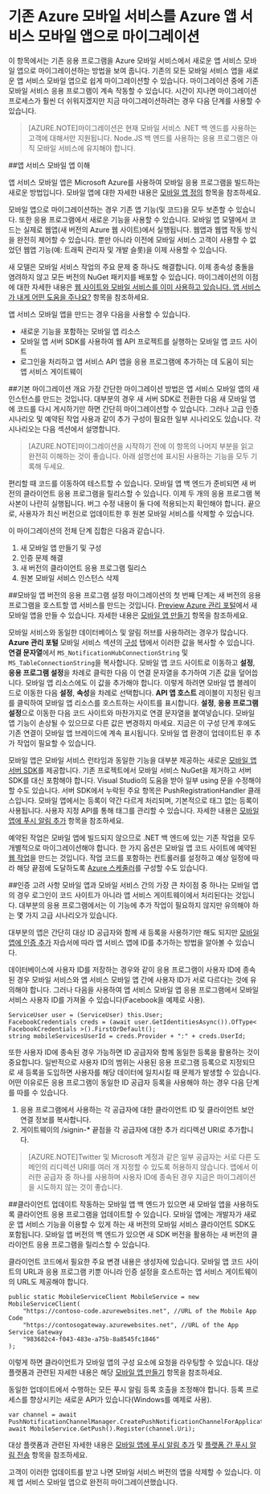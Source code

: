 <properties 
	pageTitle="모바일 서비스에서 앱 서비스 모바일 앱으로 마이그레이션" 
	description="모바일 서비스 응용 프로그램을 앱 서비스 모바일 앱으로 쉽게 마이그레이션하는 방법을 알아봅니다." 
	services="app-service\mobile" 
	documentationCenter="" 
	authors="mattchenderson" 
	manager="dwrede" 
	editor=""/>

<tags 
	ms.service="app-service" 
	ms.workload="mobile" 
	ms.tgt_pltfrm="mobile" 
	ms.devlang="dotnet" 
	ms.topic="article" 
	ms.date="03/22/2015" 
	ms.author="mahender"/>

# 기존 Azure 모바일 서비스를 Azure 앱 서비스 모바일 앱으로 마이그레이션

이 항목에서는 기존 응용 프로그램을 Azure 모바일 서비스에서 새로운 앱 서비스 모바일 앱으로 마이그레이션하는 방법을 보여 줍니다. 기존의 모든 모바일 서비스 앱을 새로운 앱 서비스 모바일 앱으로 쉽게 마이그레이션할 수 있습니다. 마이그레이션 중에 기존 모바일 서비스 응용 프로그램이 계속 작동할 수 있습니다. 시간이 지나면 마이그레이션 프로세스가 훨씬 더 쉬워지겠지만 지금 마이그레이션하려는 경우 다음 단계를 사용할 수 있습니다.

>[AZURE.NOTE]마이그레이션은 현재 모바일 서비스 .NET 백 엔드를 사용하는 고객에 대해서만 지원됩니다. Node.JS 백 엔드를 사용하는 응용 프로그램은 아직 모바일 서비스에 유지해야 합니다.

##<a name="understand"></a>앱 서비스 모바일 앱 이해

앱 서비스 모바일 앱은 Microsoft Azure를 사용하여 모바일 응용 프로그램을 빌드하는 새로운 방법입니다. 모바일 앱에 대한 자세한 내용은 [모바일 앱 정의] 항목을 참조하세요.

모바일 앱으로 마이그레이션하는 경우 기존 앱 기능(및 코드)을 모두 보존할 수 있습니다. 또한 응용 프로그램에서 새로운 기능을 사용할 수 있습니다. 모바일 앱 모델에서 코드는 실제로 웹앱(새 버전의 Azure 웹 사이트)에서 실행됩니다. 웹앱과 웹앱 작동 방식을 완전히 제어할 수 있습니다. 뿐만 아니라 이전에 모바일 서비스 고객이 사용할 수 없었던 웹앱 기능(예: 트래픽 관리자 및 개발 슬롯)을 이제 사용할 수 있습니다.

새 모델은 모바일 서비스 작업의 주요 문제 중 하나도 해결합니다. 이제 종속성 충돌을 염려하지 않고 모든 버전의 NuGet 패키지를 배포할 수 있습니다. 마이그레이션의 이점에 대한 자세한 내용은 [웹 사이트와 모바일 서비스를 이미 사용하고 있습니다. 앱 서비스가 내게 어떤 도움을 주나요?] 항목을 참조하세요.

앱 서비스 모바일 앱을 만드는 경우 다음을 사용할 수 있습니다.

- 새로운 기능을 포함하는 모바일 앱 리소스 
- 모바일 앱 서버 SDK를 사용하여 웹 API 프로젝트를 실행하는 모바일 앱 코드 사이트
- 로그인을 처리하고 앱 서비스 API 앱을 응용 프로그램에 추가하는 데 도움이 되는 앱 서비스 게이트웨이

##<a name="overview"></a>기본 마이그레이션 개요
가장 간단한 마이그레이션 방법은 앱 서비스 모바일 앱의 새 인스턴스를 만드는 것입니다. 대부분의 경우 새 서버 SDK로 전환한 다음 새 모바일 앱에 코드를 다시 게시하기만 하면 간단히 마이그레이션할 수 있습니다. 그러나 고급 인증 시나리오 및 예약된 작업 사용과 같이 추가 구성이 필요한 일부 시나리오도 있습니다. 각 시나리오는 다음 섹션에서 설명합니다.

>[AZURE.NOTE]마이그레이션을 시작하기 전에 이 항목의 나머지 부분을 읽고 완전히 이해하는 것이 좋습니다. 아래 설명선에 표시된 사용하는 기능을 모두 기록해 두세요.

편리할 때 코드를 이동하여 테스트할 수 있습니다. 모바일 앱 백 엔드가 준비되면 새 버전의 클라이언트 응용 프로그램을 릴리스할 수 있습니다. 이제 두 개의 응용 프로그램 복사본이 나란히 실행됩니다. 버그 수정 내용이 둘 다에 적용되는지 확인해야 합니다. 끝으로, 사용자가 최신 버전으로 업데이트한 후 원본 모바일 서비스를 삭제할 수 있습니다.

이 마이그레이션의 전체 단계 집합은 다음과 같습니다.

1. 새 모바일 앱 만들기 및 구성
2. 인증 문제 해결
3. 새 버전의 클라이언트 응용 프로그램 릴리스
4. 원본 모바일 서비스 인스턴스 삭제


##<a name="mobile-app-version"></a>모바일 앱 버전의 응용 프로그램 설정
마이그레이션의 첫 번째 단계는 새 버전의 응용 프로그램을 호스트할 앱 서비스를 만드는 것입니다. [Preview Azure 관리 포털]에서 새 모바일 앱을 만들 수 있습니다. 자세한 내용은 [모바일 앱 만들기] 항목을 참조하세요.

모바일 서비스와 동일한 데이터베이스 및 알림 허브를 사용하려는 경우가 많습니다. **Azure 관리 포털** 모바일 서비스 섹션의 [구성] 탭에서 이러한 값을 복사할 수 있습니다. **연결 문자열**에서 `MS_NotificationHubConnectionString` 및 `MS_TableConnectionString`을 복사합니다. 모바일 앱 코드 사이트로 이동하고 **설정**, **응용 프로그램 설정**을 차례로 클릭한 다음 이 연결 문자열을 추가하여 기존 값을 덮어씁니다. 모바일 앱 리소스에도 이 값을 추가해야 합니다. 이렇게 하려면 모바일 앱 블레이드로 이동한 다음 **설정**, **속성**을 차례로 선택합니다. **API 앱 호스트** 레이블이 지정된 링크를 클릭하여 모바일 앱 리소스를 호스트하는 사이트를 표시합니다. **설정**, **응용 프로그램 설정**으로 이동한 다음 코드 사이트와 마찬가지로 연결 문자열을 붙여넣습니다. 모바일 앱 기능이 손상될 수 있으므로 다른 값은 변경하지 마세요. 지금은 이 구성 단계 후에도 기존 연결이 모바일 앱 브레이드에 계속 표시됩니다. 모바일 앱 환경이 업데이트된 후 추가 작업이 필요할 수 있습니다.

모바일 앱은 모바일 서비스 런타임과 동일한 기능을 대부분 제공하는 새로운 [모바일 앱 서버 SDK]를 제공합니다. 기존 프로젝트에서 모바일 서비스 NuGet을 제거하고 서버 SDK를 대신 포함해야 합니다. Visual Studio의 도움을 받아 일부 using 문을 수정해야 할 수도 있습니다. 서버 SDK에서 누락된 주요 항목은 PushRegistrationHandler 클래스입니다. 모바일 앱에서는 등록이 약간 다르게 처리되며, 기본적으로 태그 없는 등록이 사용됩니다. 사용자 지정 API를 통해 태그를 관리할 수 있습니다. 자세한 내용은 [모바일 앱에 푸시 알림 추가] 항목을 참조하세요.

예약된 작업은 모바일 앱에 빌드되지 않으므로 .NET 백 엔드에 있는 기존 작업을 모두 개별적으로 마이그레이션해야 합니다. 한 가지 옵션은 모바일 앱 코드 사이트에 예약된 [웹 작업]을 만드는 것입니다. 작업 코드를 포함하는 컨트롤러를 설정하고 예상 일정에 따라 해당 끝점에 도달하도록 [Azure 스케줄러]를 구성할 수도 있습니다.


##<a name="authentication"></a>인증 고려 사항
모바일 앱과 모바일 서비스 간의 가장 큰 차이점 중 하나는 모바일 앱의 경우 로그인이 코드 사이트가 아니라 앱 서비스 게이트웨이에서 처리된다는 것입니다. 대부분의 응용 프로그램에서는 이 기능에 추가 작업이 필요하지 않지만 유의해야 하는 몇 가지 고급 시나리오가 있습니다.

대부분의 앱은 간단히 대상 ID 공급자와 함께 새 등록을 사용하기만 해도 되지만 [모바일 앱에 인증 추가] 자습서에 따라 앱 서비스 앱에 ID를 추가하는 방법을 알아볼 수 있습니다.

데이터베이스에 사용자 ID를 저장하는 경우와 같이 응용 프로그램이 사용자 ID에 종속된 경우 모바일 서비스와 앱 서비스 모바일 앱 간에 사용자 ID가 서로 다르다는 것에 유의해야 합니다. 그러나 다음을 사용하여 앱 서비스 모바일 앱 응용 프로그램에서 모바일 서비스 사용자 ID를 가져올 수 있습니다(Facebook을 예제로 사용).

    ServiceUser user = (ServiceUser) this.User;
    FacebookCredentials creds = (await user.GetIdentitiesAsync()).OfType< FacebookCredentials >().FirstOrDefault();
    string mobileServicesUserId = creds.Provider + ":" + creds.UserId;

또한 사용자 ID에 종속된 경우 가능하면 ID 공급자와 함께 동일한 등록을 활용하는 것이 중요합니다. 일반적으로 사용자 ID의 범위는 사용된 응용 프로그램 등록으로 지정되므로 새 등록을 도입하면 사용자를 해당 데이터에 일치시킬 때 문제가 발생할 수 있습니다. 어떤 이유로든 응용 프로그램이 동일한 ID 공급자 등록을 사용해야 하는 경우 다음 단계를 따를 수 있습니다.

1. 응용 프로그램에서 사용하는 각 공급자에 대한 클라이언트 ID 및 클라이언트 보안 연결 정보를 복사합니다.
2. 게이트웨이의 /signin-* 끝점을 각 공급자에 대한 추가 리디렉션 URI로 추가합니다. 

>[AZURE.NOTE]Twitter 및 Microsoft 계정과 같은 일부 공급자는 서로 다른 도메인의 리디렉션 URI를 여러 개 지정할 수 있도록 허용하지 않습니다. 앱에서 이러한 공급자 중 하나를 사용하며 사용자 ID에 종속된 경우 지금은 마이그레이션을 시도하지 않는 것이 좋습니다.

##<a name="updating clients"></a>클라이언트 업데이트
작동하는 모바일 앱 백 엔드가 있으면 새 모바일 앱을 사용하도록 클라이언트 응용 프로그램을 업데이트할 수 있습니다. 모바일 앱에는 개발자가 새로운 앱 서비스 기능을 이용할 수 있게 하는 새 버전의 모바일 서비스 클라이언트 SDK도 포함됩니다. 모바일 앱 버전의 백 엔드가 있으면 새 SDK 버전을 활용하는 새 버전의 클라이언트 응용 프로그램을 릴리스할 수 있습니다.

클라이언트 코드에서 필요한 주요 변경 내용은 생성자에 있습니다. 모바일 앱 코드 사이트의 URL과 응용 프로그램 키뿐 아니라 인증 설정을 호스트하는 앱 서비스 게이트웨이의 URL도 제공해야 합니다.

    public static MobileServiceClient MobileService = new MobileServiceClient(
        "https://contoso-code.azurewebsites.net", //URL of the Mobile App Code
        "https://contosogateway.azurewebsites.net", //URL of the App Service Gateway
        "983682c4-f043-483e-a75b-8a8545fc1846"
    );

이렇게 하면 클라이언트가 모바일 앱의 구성 요소에 요청을 라우팅할 수 있습니다. 대상 플랫폼과 관련된 자세한 내용은 해당 [모바일 앱 만들기] 항목을 참조하세요.

동일한 업데이트에서 수행하는 모든 푸시 알림 등록 호출을 조정해야 합니다. 등록 프로세스를 향상시키는 새로운 API가 있습니다(Windows를 예제로 사용).

    var channel = await PushNotificationChannelManager.CreatePushNotificationChannelForApplicationAsync();
    await MobileService.GetPush().Register(channel.Uri); 

대상 플랫폼과 관련된 자세한 내용은 [모바일 앱에 푸시 알림 추가] 및 [플랫폼 간 푸시 알림 전송] 항목을 참조하세요.

고객이 이러한 업데이트를 받고 나면 모바일 서비스 버전의 앱을 삭제할 수 있습니다. 이제 앱 서비스 모바일 앱으로 완전히 마이그레이션했습니다.

<!-- URLs. -->

[Preview Azure 관리 포털]: https://portal.azure.com/
[구성]: https://manage.windowsazure.com/
[모바일 앱 정의]: app-service-mobile-value-prop-preview.md
[웹 사이트와 모바일 서비스를 이미 사용하고 있습니다. 앱 서비스가 내게 어떤 도움을 주나요?]: /ko-kr/documentation/articles/app-service-mobile-value-prop-migration-from-mobile-services-preview
[모바일 앱 서버 SDK]: http://www.nuget.org/packages/microsoft.azure.mobile.server
[모바일 앱 만들기]: app-service-mobile-dotnet-backend-xamarin-ios-get-started-preview.md
[모바일 앱에 푸시 알림 추가]: app-service-mobile-dotnet-backend-xamarin-ios-get-started-push-preview.md
[모바일 앱에 인증 추가]: app-service-mobile-dotnet-backend-xamarin-ios-get-started-users-preview.md
[Azure 스케줄러]: /ko-kr/documentation/services/scheduler/
[웹 작업]: ../app-service-web/websites-webjobs-resources.md
[플랫폼 간 푸시 알림 전송]: app-service-mobile-dotnet-backend-xamarin-ios-push-notifications-to-user-preview.md
<!--HONumber=54--> 